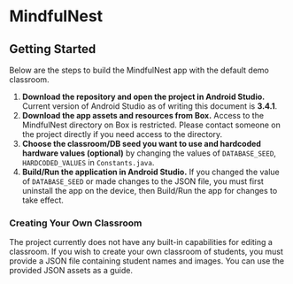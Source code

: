 # MindfulNest

## Getting Started

Below are the steps to build the MindfulNest app with the default demo classroom.

1. **Download the repository and open the project in Android Studio.** Current version of Android Studio as of writing this document is **3.4.1**.
2. **Download the app assets and resources from Box.** Access to the MindfulNest directory on Box is restricted. Please contact someone on the project directly if you need access to the directory.
3. **Choose the classroom/DB seed you want to use and hardcoded hardware values (optional)** by changing the values of `DATABASE_SEED`, `HARDCODED_VALUES` in `Constants.java`.
4. **Build/Run the application in Android Studio.** If you changed the value of `DATABASE_SEED` or made changes to the JSON file, you must first uninstall the app on the device, then Build/Run the app for changes to take effect.

### Creating Your Own Classroom

The project currently does not have any built-in capabilities for editing a classroom. If you wish to create your own classroom of students, you must provide a JSON file containing student names and images. You can use the provided JSON assets as a guide.
